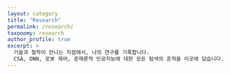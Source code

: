 ```yaml
---
layout: category
title: "Research"
permalink: /research/
taxonomy: research
author_profile: true
excerpt: >
  기술과 철학이 만나는 지점에서, 나의 연구를 기록합니다.  
  CSA, ONN, 로봇 제어, 존재론적 인공지능에 대한 모든 탐색의 흔적을 이곳에 담습니다.
---
```


